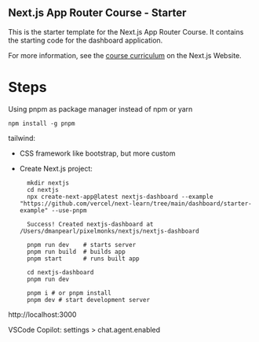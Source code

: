 ## Next.js App Router Course - Starter

This is the starter template for the Next.js App Router Course. It contains the starting code for the dashboard application.

For more information, see the [course curriculum](https://nextjs.org/learn) on the Next.js Website.

# Steps

Using pnpm as package manager instead of npm or yarn

	npm install -g pnpm

tailwind:
- CSS framework like bootstrap, but more custom
- Create Next.js project:

		mkdir nextjs
		cd nextjs
		npx create-next-app@latest nextjs-dashboard --example "https://github.com/vercel/next-learn/tree/main/dashboard/starter-example" --use-pnpm

		Success! Created nextjs-dashboard at /Users/dmanpearl/pixelmonks/nextjs/nextjs-dashboard

		pnpm run dev	# starts server
		pnpm run build	# builds app
		pnpm start		# runs built app

		cd nextjs-dashboard
		pnpm run dev

		pnpm i # or pnpm install
		pnpm dev # start development server

http://localhost:3000

VSCode Copilot: settings > chat.agent.enabled
